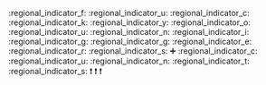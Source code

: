 :regional_indicator_f: :regional_indicator_u: :regional_indicator_c: :regional_indicator_k: :regional_indicator_y: :regional_indicator_o: :regional_indicator_u: :regional_indicator_n: :regional_indicator_i: :regional_indicator_g: :regional_indicator_g: :regional_indicator_e: :regional_indicator_r: :regional_indicator_s: :heavy_plus_sign: :regional_indicator_c: :regional_indicator_u: :regional_indicator_n: :regional_indicator_t: :regional_indicator_s: :exclamation:  :exclamation:  :exclamation: 
